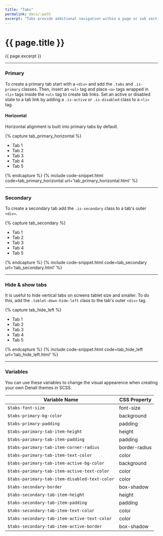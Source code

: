```yaml
---
title: "Tabs"
permalink: docs/:path
excerpt: "Tabs provide additional navigation within a page or sub section of a page. They are available in primary and secondary styles."
---
```


# {{ page.title }}

{{ page.excerpt }}

---

### Primary

To create a primary tab start with a `<div>` and add the `.tabs` and `.is-primary` classes. Then, insert an `<ul>` tag and place `<a>` tags wrapped in `<li>` tags inside the `<ul>` tag to create tab links. Set an active or disabled state to a tab link by adding a `.is-active` or `.is-disabled` class to a `<li>` tag.

#### Horizontal

Horizontal alignment is built into primary tabs by default.

{% capture tab_primary_horizontal %}

<div class="tabs is-primary">
    <ul>
        <li class="is-active"><a>Tab 1</a></li>
        <li><a>Tab 2</a></li>
        <li><a>Tab 3</a></li>
        <li><a>Tab 4</a></li>
        <li class="is-disabled"><a>Tab 5</a></li>
    </ul>
</div>
{% endcapture %}
{% include code-snippet.html code=tab_primary_horizontal url='tab_primary_horizontal.html' %}

---

### Secondary

To create a secondary tab add the `.is-secondary` class to a tab&#39;s outer `<div>`.

{% capture tab_secondary %}

<div class="tabs is-secondary">
<ul>
<li class="is-active"><a>Tab 1</a></li>
<li><a>Tab 2</a></li>
<li><a>Tab 3</a></li>
<li><a>Tab 4</a></li>
<li class="is-disabled"><a>Tab 5</a></li>
</ul>
</div>
 {% endcapture %}
{% include code-snippet.html code=tab_secondary url='tab_secondary.html' %}

---

### Hide & show tabs

It is useful to hide vertical tabs on screens tablet size and smaller. To do this, add the `.tablet-down-hide-left` class to the tab&#39;s outer `<div>` tag.

{% capture tab_hide_left %}

<div class="tabs is-primary is-vertical tablet-down-hide-left">
<ul>
<li class="is-active"><a>Tab 1</a></li>
<li><a>Tab 2</a></li>
<li><a>Tab 3</a></li>
<li><a>Tab 4</a></li>
<li class="is-disabled"><a>Tab 5</a></li>
</ul>
</div>
 {% endcapture %}
{% include code-snippet.html code=tab_hide_left url='tab_hide_left.html' %}

---

### Variables

You can use these variables to change the visual appearence when creating your own Denali themes in SCSS.

| Variable Name                                 | CSS Property  |
| --------------------------------------------- | ------------- |
| `$tabs-font-size`                             | font-size     |
| `$tabs-primary-bg-color`                      | background    |
| `$tabs-primary-padding`                       | padding       |
| `$tabs-parimary-tab-item-height`              | height        |
| `$tabs-parimary-tab-item-padding`             | padding       |
| `$tabs-parimary-tab-item-corner-radius`       | border-radius |
| `$tabs-parimary-tab-item-text-color`          | color         |
| `$tabs-parimary-tab-item-active-bg-color`     | background    |
| `$tabs-parimary-tab-item-active-text-color`   | color         |
| `$tabs-parimary-tab-item-disabled-text-color` | color         |
| `$tabs-secondary-border`                      | box-shadow    |
| `$tabs-secondary-tab-item-height`             | height        |
| `$tabs-secondary-tab-item-padding`            | padding       |
| `$tabs-secondary-tab-item-text-color`         | color         |
| `$tabs-secondary-tab-item-active-text-color`  | color         |
| `$tabs-secondary-tab-item-active-border`      | box-shadow    |
